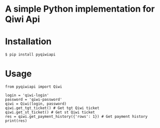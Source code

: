 # A simple Python implementation for Qiwi Api

# Installation

```
$ pip install pyqiwiapi
```

# Usage

```
from pyqiwiapi import Qiwi

login = 'qiwi-login'
password = 'qiwi-password'
qiwi = Qiwi(login, password)
qiwi.get_tgt_ticket() # Get tgt Qiwi ticket
qiwi.get_st_ticket() # Get st Qiwi ticket
res = qiwi.get_payment_history({'rows': 1}) # Get payment history
print(res)
```

